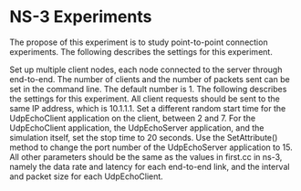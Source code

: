 # NS-3 Experiments
The propose of this experiment is to study point-to-point connection experiments.
The following describes the settings for this experiment.

Set up multiple client nodes, each node connected to the server through end-to-end. The number of clients and the number of packets sent can be set in the command line. The default number is 1.
The following describes the settings for this experiment. All client requests should be sent to the same IP address, which is 10.1.1.1.
Set a different random start time for the UdpEchoClient application on the client, between 2 and 7. For the UdpEchoClient application, the UdpEchoServer application, and the simulation itself, set the stop time to 20 seconds.
Use the SetAttribute() method to change the port number of the UdpEchoServer application to 15.
All other parameters should be the same as the values ​​in first.cc in ns-3, namely the data rate and latency for each end-to-end link, and the interval and packet size for each UdpEchoClient.
